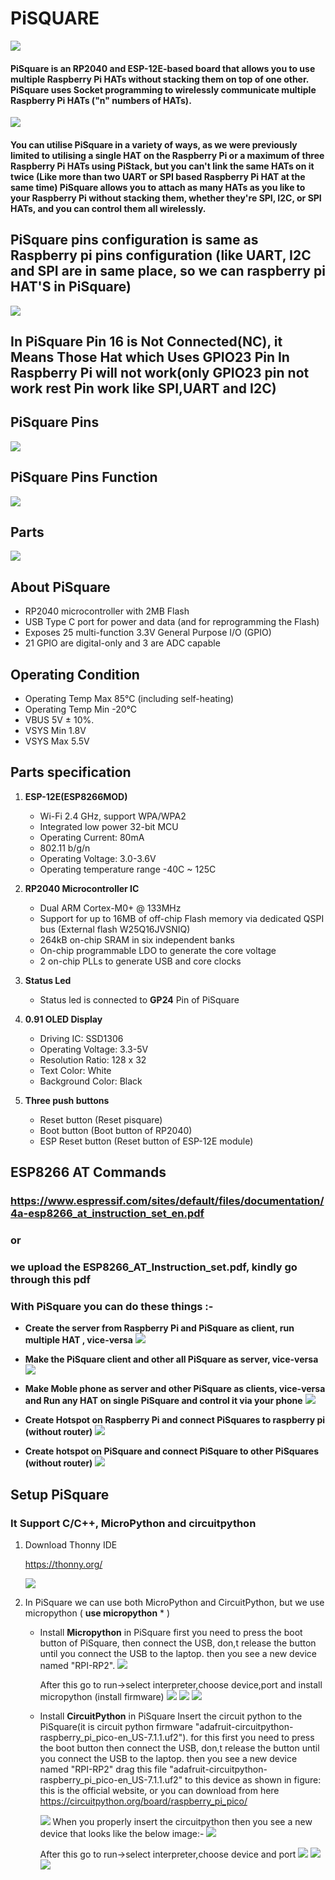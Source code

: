 # PiSQUARE

<img src = "https://github.com/sbcshop/PiSquare/blob/main/images/img.png" />

#### PiSquare is an RP2040 and ESP-12E-based board that allows you to use multiple Raspberry Pi HATs without stacking them on top of one other. PiSquare uses Socket programming to wirelessly communicate multiple Raspberry Pi HATs ("n" numbers of HATs).

<img src = "https://github.com/sbcshop/PiSquare/blob/main/images/img2.png" />

#### You can utilise PiSquare in a variety of ways, as we were previously limited to utilising a single HAT on the Raspberry Pi or a maximum of three Raspberry Pi HATs using PiStack, but you can't link the same HATs on it twice (Like more than two UART or SPI based Raspberry Pi HAT at the same time) PiSquare allows you to attach as many HATs as you like to your Raspberry Pi without stacking them, whether they're SPI, I2C, or SPI HATs, and you can control them all wirelessly.

## PiSquare pins configuration is same as Raspberry pi pins configuration (like UART, I2C and SPI are in same place, so we can raspberry pi HAT'S in PiSquare)

<img src = "https://github.com/sbcshop/PiSquare/blob/main/images/img3.png" />

## In PiSquare Pin 16 is Not Connected(NC), it Means Those Hat which Uses GPIO23 Pin In Raspberry Pi will not work(only GPIO23 pin not work rest Pin work like SPI,UART and I2C)

## PiSquare Pins

<img src = "https://github.com/sbcshop/PiSquare/blob/main/images/img4.JPG" />

## PiSquare Pins Function
<img src = "https://github.com/sbcshop/PiSquare/blob/main/images/img23.JPG" />

## Parts

<img src = "https://github.com/sbcshop/PiSquare/blob/main/images/img1.png" />

## About PiSquare
  * RP2040 microcontroller with 2MB Flash
  * USB Type C port for power and data (and for reprogramming the Flash)
  * Exposes 25 multi-function 3.3V General Purpose I/O (GPIO)
  * 21 GPIO are digital-only and 3 are ADC capable

## Operating Condition
 * Operating Temp Max 85°C (including self-heating)
 * Operating Temp Min -20°C
 * VBUS 5V ± 10%.
 * VSYS Min 1.8V
 * VSYS Max 5.5V
 
## Parts specification
1. **ESP-12E(ESP8266MOD)**
    * Wi-Fi 2.4 GHz, support WPA/WPA2
    * Integrated low power 32-bit MCU
    * Operating Current: 80mA
    * 802.11 b/g/n
    * Operating Voltage: 3.0-3.6V
    * Operating temperature range -40C ~ 125C
   
2. **RP2040 Microcontroller IC**
   * Dual ARM Cortex-M0+ @ 133MHz
   * Support for up to 16MB of off-chip Flash memory via dedicated QSPI bus (External flash W25Q16JVSNIQ)
   * 264kB on-chip SRAM in six independent banks
   * On-chip programmable LDO to generate the core voltage
   * 2 on-chip PLLs to generate USB and core clocks
  
3. **Status Led**
   * Status led is connected to **GP24** Pin of PiSquare
   
4. **0.91 OLED Display**
   * Driving IC: SSD1306
   * Operating Voltage: 3.3-5V
   * Resolution Ratio: 128 x 32
   * Text Color: White
   * Background Color: Black
   
5. **Three push buttons**
   * Reset button     (Reset pisquare)
   * Boot button      (Boot button of RP2040)
   * ESP Reset button (Reset button of ESP-12E module)

## ESP8266 AT Commands
### https://www.espressif.com/sites/default/files/documentation/4a-esp8266_at_instruction_set_en.pdf
### or 
### we upload the ESP8266_AT_Instruction_set.pdf, kindly go through this pdf


### With PiSquare you can do these things :-

* **Create the server from Raspberry Pi and PiSquare as client, run multiple HAT , vice-versa**
    <img src = "https://github.com/sbcshop/PiSquare/blob/main/images/gif1.gif" />
    
* **Make the PiSquare client and other all PiSquare as server, vice-versa**
    <img src = "https://github.com/sbcshop/PiSquare/blob/main/images/gif2.gif" />

* **Make Moble phone as server and other PiSquare as clients, vice-versa and Run any HAT on single PiSquare and control it via your phone**
    <img src = "https://github.com/sbcshop/PiSquare/blob/main/images/gif3.gif" />
    
* **Create Hotspot on Raspberry Pi and connect PiSquares to raspberry pi (without router)**
    <img src = "https://github.com/sbcshop/PiSquare/blob/main/images/gif4.gif" />

* **Create hotspot on PiSquare and connect PiSquare to other PiSquares (without router)**
    <img src = "https://github.com/sbcshop/PiSquare/blob/main/images/gif5.gif" />

## Setup PiSquare 
### It Support C/C++, MicroPython and circuitpython
1. Download Thonny IDE 

   https://thonny.org/
   
   <img src= "https://github.com/sbcshop/RoundyPi/blob/main/images/img.JPG" />
   
2. In PiSquare we can use both MicroPython and CircuitPython, but we use micropython ( **use micropython** * )
   * Install **Micropython** in PiSquare
     first you need to press the boot button of PiSquare, then connect the USB, don,t release the button until you connect the USB to the laptop. then you see a new        device named "RPI-RP2". 
        <img src= "https://github.com/sbcshop/RoundyPi/blob/main/images/img13.png" />
        
     After this go to run->select interpreter,choose device,port and install micropython (install firmware)
        <img src= "https://github.com/sbcshop/RoundyPi/blob/main/images/img2.png" />
        <img src= "https://github.com/sbcshop/RoundyPi/blob/main/images/img3.png" />
        <img src= "https://github.com/sbcshop/RoundyPi/blob/main/images/img4.png" />
        
   * Install **CircuitPython** in PiSquare
     Insert the circuit python to the PiSquare(it is circuit python firmware "adafruit-circuitpython-raspberry_pi_pico-en_US-7.1.1.uf2"). for this first you need to        press the boot button then connect the USB, don,t release the button until you connect the USB to the laptop. then you see a new device named "RPI-RP2" drag this      file "adafruit-circuitpython- raspberry_pi_pico-en_US-7.1.1.uf2" to this device as shown in figure:
     this is the official website, or you can download from here https://circuitpython.org/board/raspberry_pi_pico/
     
     <img src= "https://github.com/sbcshop/RoundyPi/blob/main/images/img13.png" />  
     When you properly insert the circuitpython then you see a new device that looks like the below image:-
     <img src= "https://github.com/sbcshop/RoundyPi/blob/main/images/img11.png" />
     
      After this go to run->select interpreter,choose device and port
         <img src= "https://github.com/sbcshop/RoundyPi/blob/main/images/img18.png" />
         <img src= "https://github.com/sbcshop/RoundyPi/blob/main/images/img19.png" />
         <img src= "https://github.com/sbcshop/RoundyPi/blob/main/images/img20.png" />
    
